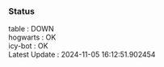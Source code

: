### Status


table : DOWN  
hogwarts : OK  
icy-bot : OK  
Latest Update : 2024-11-05 16:12:51.902454
